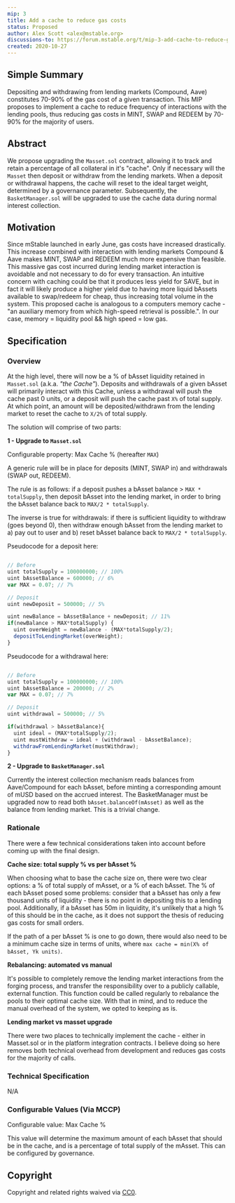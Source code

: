 ```yaml
---
mip: 3
title: Add a cache to reduce gas costs
status: Proposed
author: Alex Scott <alex@mstable.org>
discussions-to: https://forum.mstable.org/t/mip-3-add-cache-to-reduce-gas-costs/227
created: 2020-10-27
---
```


## Simple Summary

<!--"If you can't explain it simply, you don't understand it well enough." Simply describe the outcome the proposed changes intends to achieve. This should be non-technical and accessible to a casual community member.-->

Depositing and withdrawing from lending markets (Compound, Aave) constitutes
70-90% of the gas cost of a given transaction. This MIP proposes to implement a
cache to reduce frequency of interactions with the lending pools, thus reducing gas
costs in MINT, SWAP and REDEEM by 70-90% for the majority of users.

## Abstract

<!--A short (~200 word) description of the proposed change, the abstract should clearly describe the proposed change. This is what *will* be done if the MIP is implemented, not *why* it should be done or *how* it will be done. If the MIP proposes deploying a new contract, write, "we propose to deploy a new contract that will do x".-->

We propose upgrading the `Masset.sol` contract, allowing it to track and retain a percentage of
all collateral in it's "cache". Only if necessary will the `Masset` then deposit or withdraw from
the lending markets. When a deposit or withdrawal happens, the cache will reset to the ideal target
weight, determined by a governance parameter. Subsequently, the `BasketManager.sol` will be upgraded
to use the cache data during normal interest collection.

## Motivation

<!--This is the problem statement. This is the *why* of the MIP. It should clearly explain *why* the current state of the protocol is inadequate.  It is critical that you explain *why* the change is needed, if the MIP proposes changing how something is calculated, you must address *why* the current calculation is innaccurate or wrong. This is not the place to describe how the MIP will address the issue!-->

Since mStable launched in early June, gas costs have increased drastically. This increase combined with interaction
with lending markets Compound & Aave makes MINT, SWAP and REDEEM much more expensive than feasible. This massive
gas cost incurred during lending market interaction is avoidable and not necessary to do for every transaction.
An intuitive concern with caching could be that it produces less yield for SAVE, but in fact it will likely produce a higher
yield due to having more liquid bAssets available to swap/redeem for cheap, thus increasing total volume in the system.
This proposed cache is analogous to a computers memory cache - "an auxiliary memory from which high-speed retrieval is possible.".
In our case, memory = liquidity pool && high speed = low gas.

## Specification

<!--The specification should describe the syntax and semantics of any new feature, there are five sections
1. Overview
2. Rationale
3. Technical Specification
4. Test Cases
5. Configurable Values
-->

### Overview

<!--This is a high level overview of *how* the MIP will solve the problem. The overview should clearly describe how the new feature will be implemented.-->

At the high level, there will now be a % of bAsset liquidity retained in `Masset.sol` (a.k.a. _"the Cache"_).
Deposits and withdrawals of a given bAsset will primarily interact with this Cache, unless a withdrawal will
push the cache past 0 units, or a deposit will push the cache past `X%` of total supply. At which point, an amount will be
deposited/withdrawn from the lending market to reset the cache to `X/2%` of total supply.

The solution will comprise of two parts:

**1 - Upgrade to `Masset.sol`**

Configurable property: Max Cache % (hereafter `MAX`)

A generic rule will be in place for deposits (MINT, SWAP in) and withdrawals (SWAP out, REDEEM).

The rule is as follows: if a deposit pushes a bAsset balance > `MAX * totalSupply`, then deposit
bAsset into the lending market, in order to bring the bAsset balance back to `MAX/2 * totalSupply`.

The inverse is true for withdrawals: if there is sufficient liquidity to withdraw (goes beyond 0), then
withdraw enough bAsset from the lending market to a) pay out to user and b) reset bAsset balance back to `MAX/2 * totalSupply`.

Pseudocode for a deposit here:

```typescript

// Before
uint totalSupply = 100000000; // 100%
uint bAssetBalance = 600000; // 6%
var MAX = 0.07; // 7%

// Deposit
uint newDeposit = 500000; // 5%

uint newBalance = bAssetBalance + newDeposit; // 11%
if(newBalance > MAX*totalSupply) {
  uint overWeight = newBalance - (MAX*totalSupply/2);
  depositToLendingMarket(overWeight);
}

```

Pseudocode for a withdrawal here:

```typescript

// Before
uint totalSupply = 100000000; // 100%
uint bAssetBalance = 200000; // 2%
var MAX = 0.07; // 7%

// Deposit
uint withdrawal = 500000; // 5%

if(withdrawal > bAssetBalance){
  uint ideal = (MAX*totalSupply/2);
  uint mustWithdraw = ideal + (withdrawal - bAssetBalance);
  withdrawFromLendingMarket(mustWithdraw);
}

```

**2 - Upgrade to `BasketManager.sol`**

Currently the interest collection mechanism reads balances from Aave/Compound for each bAsset,
before minting a corresponding amount of mUSD based on the accrued interest. The BasketManager
must be upgraded now to read both `bAsset.balanceOf(mAsset)` as well as the balance from lending
market. This is a trivial change.

### Rationale

There were a few technical considerations taken into account before coming up with the final design.

**Cache size: total supply % vs per bAsset %**

When choosing what to base the cache size on, there were two clear options: a % of total supply of mAsset,
or a % of each bAsset. The % of each bAsset posed some problems: consider that a bAsset has only a few thousand
units of liquidity - there is no point in depositing this to a lending pool. Additionally, if a bAsset has 50m in
liquidity, it's unlikely that a high % of this should be in the cache, as it does not support the thesis of reducing gas
costs for small orders.

If the path of a per bAsset % is one to go down, there would also need to be a minimum cache size in terms of units,
where `max cache = min(X% of bAsset, Yk units)`.

**Rebalancing: automated vs manual**

It's possible to completely remove the lending market interactions from the forging process, and transfer the
responsibility over to a publicly callable, external function. This function could be called regularly to rebalance the pools
to their optimal cache size. With that in mind, and to reduce the manual overhead of the system, we opted to keeping as is.

**Lending market vs masset upgrade**

There were two places to technically implement the cache - either in Masset.sol or in the platform integration contracts. I believe
doing so here removes both technical overhead from development and reduces gas costs for the majority of calls.

<!--This is where you explain the reasoning behind how you propose to solve the problem. Why did you propose to implement the change in this way, what were the considerations and trade-offs. The rationale fleshes out what motivated the design and why particular design decisions were made. It should describe alternate designs that were considered and related work. The rationale may also provide evidence of consensus within the community, and should discuss important objections or concerns raised during discussion.-->

### Technical Specification

<!--The technical specification should outline the public API of the changes proposed. That is, changes to any of the interfaces mStable currently exposes or the creations of new ones.-->

N/A

### Configurable Values (Via MCCP)

<!--Please list all values configurable via MCCP under this implementation.-->

Configurable value: Max Cache %

This value will determine the maximum amount of each bAsset that should be in the cache,
and is a percentage of total supply of the mAsset. This can be configured by governance.

## Copyright

Copyright and related rights waived via [CC0](https://creativecommons.org/publicdomain/zero/1.0/).
